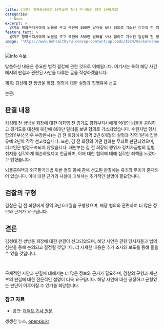 ```yaml
---
title: 김성태 대북송금으로 남북교류 질서 무너뜨려 징역 2년6개월
categories:
  - News
excerpt: >
  경기도 평화부지사에게 뇌물을 주고 북한에 800만 달러를 보내 혐의로 기소된 김성태 전 쌍방울 회장에게 징역 2년 6개월과 집행유예 2년이 각각 선고됐다. 1심에서 법정구속되지 않았으나 재판부는 정치자금법 위반과 뇌물공여죄를 인정했고, 외국환거래법 위반 등 혐의를 무죄로 판단했다. 김 전 회장은 이에 착잡한 심정을 토로하며 항소 여부를 변호인과 상의할 예정이다.
feature_text: >
  경기도 평화부지사에게 뇌물을 주고 북한에 800만 달러를 보내 혐의로 기소된 김성태 전 쌍방울 회장에게 징역 2년 6개월과 집행유예 2년이 각각 선고됐다. 1심에서 법정구속되지 않았으나 재판부는 정치자금법 위반과 뇌물공여죄를 인정했고, 외국환거래법 위반 등 혐의를 무죄로 판단했다. 김 전 회장은 이에 착잡한 심정을 토로하며 항소 여부를 변호인과 상의할 예정이다.
image: 'https://www.behealthy4u.com/wp-content/uploads/2024/06/koreanews.jpg'
---
```


<p><img src="https://www.behealthy4u.com/wp-content/uploads/2024/06/koreanews.jpg" alt="info 속보" /></p>

<p>말씀하신 내용은 중요한 법적 결정에 관한 것으로 이해됩니다. 여기서는 특히 해당 사건에서의 판결과 관련된 사안을 다루는 글을 작성하겠습니다. </p>

<p>제목: 김성태 전 쌍방울 회장, 혐의에 대한 실형과 집행유예 선고</p>

<p>본문:</p>

<h2 data-ke-size="size26">판결 내용</h2>

<p data-ke-size="size16">김성태 전 쌍방울 회장에 대한 이화영 전 경기도 평화부지사에게 억대의 뇌물을 공여하고 경기도를 대신해 북한에 800만 달러를 보낸 혐의로 기소되었습니다. 수원지법 형사합의11부(신진우 부장판사)는 김 전 회장에게 징역 2년 6개월의 실형과 징역 1년에 집행유예 2년이 각각 선고했습니다. 또한, 김 전 회장의 어떤 혐의는 무죄로 판단되었으며, 피고인은 법정구속되지 않았습니다. 재판부는 김 전 회장의 행위가 정치자금법의 입법 취지를 심각하게 훼손하였다고 언급하며, 이에 대한 혐의에 대해 심각한 죄책을 느꼈다고 밝혔습니다. </p>

<p data-ke-size="size16">뇌물공여액과 외국환거래법 위반 혐의 등에 관해 선고된 판결에는 유죄와 무죄가 혼재되어 있습니다. 이에 대한 근거와 사실에 대해서는 추가적인 설명이 필요합니다.</p>

<h2 data-ke-size="size26">검찰의 구형</h2>

<p data-ke-size="size16">검찰은 김 전 회장에게 징역 3년 6개월을 구형했으며, 해당 혐의와 관련하여 더 많은 정보와 근거가 요구됩니다.</p>

<h2 data-ke-size="size26">결론</h2>

<p data-ke-size="size16">김성태 전 쌍방울 회장에 대한 판결이 선고되었으며, 해당 사안은 관련 당사자들과 법의 심판을 통해 논의되고 결정될 것입니다. 더 자세한 내용은 추가 조사와 보도를 통해 들을 수 있을 것입니다.</p>

<p data-ke-size="size16">&nbsp;</p>

<p>구체적인 사안과 판결에 대해서는 더 많은 정보와 근거가 필요하며, 검찰의 구형과 재판부의 판결에 대한 전문적인 설명이 더욱 요구됩니다. 해당 사안에 대한 공정하고 균형있는 판단이 이루어질 수 있기를 희망합니다.</p>

<div class="references">
  <h3>참고 자료</h3>
  <ul>
    <li>링크: <a href="http://talk.tf.co.kr/bbs/report/write">더팩트 기사 원문</a></li>
  </ul>
</div>

<p data-ke-size="size16"></p>
생생한 뉴스, <a href="https://opensis.kr" rel="dofollow">opensis.kr</a>


